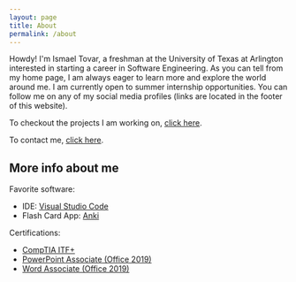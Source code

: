 ```yaml
---
layout: page
title: About
permalink: /about
---
```


Howdy! I'm Ismael Tovar, a freshman at the University of Texas at Arlington interested in starting a career in Software Engineering. As you can tell from my home page, I am always eager to learn more and explore the world around me. I am currently open to summer internship opportunities. You can follow me on any of my social media profiles (links are located in the footer of this website).

To checkout the projects I am working on, [click here](https://github.com/ismaeltovar?tab=repositories).

To contact me, [click here](https://ismaeltovar.com/contact/).

## More info about me

Favorite software:
- IDE: [Visual Studio Code](https://code.visualstudio.com/)
- Flash Card App: [Anki](https://apps.ankiweb.net/)

Certifications:
- [CompTIA ITF+](https://www.credly.com/badges/d6884d5f-7aee-40a5-bcf5-1cfebe644205/embedded)
- [PowerPoint Associate (Office 2019)](https://www.credly.com/badges/a0d94245-1341-45bf-9ead-9b188450c6bf/embedded)
- [Word Associate (Office 2019)](https://www.credly.com/badges/71c986b9-7a70-492e-baf7-51cb95caaea4/embedded)
